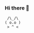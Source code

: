 ### Hi there 👋
```
 /\_/\ 
( o.o )
 > ^ <
```

<!--
·······································
····_··············/|··················
····\`.···········/_|··················
·····\-\··········| |··················
······\ \·_______·| |··················
·······\.`       `' |··················
·······/             \·················
······|  @   .   @   |·.--.············
······| _   ___    _ |/   /············
······\(_)  \_/   (_)/   /__________···
···____`._.       _,/   /·\         |··
··/                    /···\    ____|··
··`-----._            |··___\  |·······
········|              \ \   __|·······
·······/                \_\_\··········
·······|                |____\·········
·······\                /··············
·····__.`--.--------.--'__·············
····'-----`··········`----`············
·······································
-->

<!--
**adamu-saiko/adamu-saiko** is a ✨ _special_ ✨ repository because its `README.md` (this file) appears on your GitHub profile.

Here are some ideas to get you started:

- 🔭 I’m currently working on ...
- 🌱 I’m currently learning ...
- 👯 I’m looking to collaborate on ...
- 🤔 I’m looking for help with ...
- 💬 Ask me about ...
- 📫 How to reach me: ...
- 😄 Pronouns: ...
- ⚡ Fun fact: ...
-->
